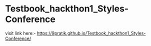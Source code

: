 # Testbook_hackthon1_Styles-Conference
visit link here:- https://9pratik.github.io/Testbook_hackthon1_Styles-Conference/

